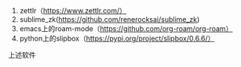 1. zettlr（https://www.zettlr.com/）
2. sublime_zk(https://github.com/renerocksai/sublime_zk)
3. emacs上的roam-mode（https://github.com/org-roam/org-roam）
4. python上的slipbox（https://pypi.org/project/slipbox/0.6.6/） 

上述软件